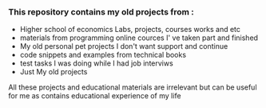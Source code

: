### This repository contains my old projects from :

- Higher school of economics Labs, projects, courses works and etc 
- materials from programming online cources I' ve taken part and finished
- My old personal pet projects I don't want support and continue
- code snippets and examples from technical books
- test tasks  I was doing while I had job interviws
- Just My old projects


All these projects and educational materials are irrelevant but can be useful for me as contains  educational experience of my life
